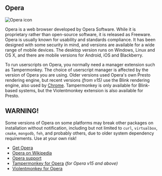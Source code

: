 ## Opera

![Opera icon][operaIcon]

Opera is a web browser developed by Opera Software. While it is proprietary rather than open-source software, it is released as Freeware. Opera is usually known for usability and standards compliance. It has been designed with some security in mind, and versions are available for a wide range of mobile devices. The desktop version runs on Windows, Linux and OS X, and there are mobile versions for Android, iOS and Blackberry.

To run userscripts on Opera, you normally need a manager extension such as Tampermonkey. The choice of userscript manager is affected by the version of Opera you are using. Older versions used Opera's own Presto rendering engine, but recent versions *(from v15)* use the Blink rendering engine, also used by [Chrome][chrome]. Tampermonkey is only available for Blink-based systems, but the Violentmonkey extension is also available for Presto.

## WARNING!

Some versions of Opera on some platforms may break other packages on installation without notification, including but not limited to `curl`, `virtualbox`, `cmake`, `mongodb`, `feh`, and probably others, due to older system dependency requirements. Use at your own risk!

* [Get Opera][operaBrowser]
* [Opera on Wikipedia][wikipediaOpera]
* [Opera support][operaHelp]
* [Tampermonkey for Opera][tamperMonkeyForOpera] *(for Opera v15 and above)*
* [Violentmonkey for Opera][violentmonkeyForOpera]

[githubFavicon]: https://assets-cdn.github.com/favicon.ico
[oujsFavicon]: https://raw.githubusercontent.com/OpenUserJs/OpenUserJS.org/master/public/images/favicon16.png
[operaIcon]: https://raw.githubusercontent.com/wiki/OpenUserJS/OpenUserJS.org/images/opera_icon.png "Opera"
[operaBrowser]: http://www.opera.com/computer
[wikipediaOpera]: https://www.wikipedia.org/wiki/Opera_%28web_browser%29
[operaHelp]: http://www.opera.com/help
[tamperMonkeyForOpera]: Tampermonkey-for-Opera
[violentmonkeyForOpera]: Violentmonkey-for-Opera
[chrome]: Chrome
